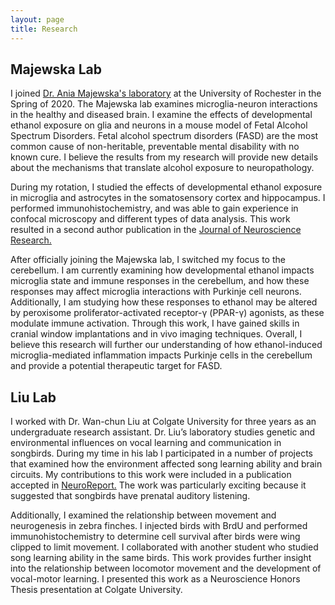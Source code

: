 ```yaml
---
layout: page
title: Research
---
```


## Majewska Lab

I joined [Dr. Ania Majewska's laboratory](https://www.urmc.rochester.edu/labs/majewska.aspx) at the University of Rochester in the Spring of 2020. 
The Majewska lab examines microglia-neuron interactions in the healthy and diseased brain.
I examine the effects of developmental ethanol exposure on glia and neurons in a mouse model of Fetal Alcohol Spectrum Disorders. 
Fetal alcohol spectrum disorders (FASD) are the most common cause of non-heritable, preventable mental disability with no known cure. 
I believe the results from my research will provide new details about the mechanisms that translate alcohol exposure to neuropathology.

During my rotation, I studied the effects of developmental ethanol exposure in microglia and astrocytes in the somatosensory cortex and hippocampus. 
I performed immunohistochemistry, and was able to gain experience in confocal microscopy and different types of data analysis. 
This work resulted in a second author publication in the [Journal of Neuroscience Research.](https://pubmed.ncbi.nlm.nih.gov/33606320/)

After officially joining the Majewska lab, I switched my focus to the cerebellum. 
I am currently examining how developmental ethanol impacts microglia state and immune responses in the cerebellum, and how these responses may affect microglia interactions with Purkinje cell neurons. 
Additionally, I am studying how these responses to ethanol may be altered by peroxisome proliferator-activated receptor-γ (PPAR-γ) agonists, as these modulate immune activation. 
Through this work, I have gained skills in cranial window implantations and in vivo imaging techniques. 
Overall, I believe this research will further our understanding of how ethanol-induced microglia-mediated inflammation impacts Purkinje cells in the cerebellum and provide a potential therapeutic target for FASD. 

## Liu Lab

I worked with Dr. Wan-chun Liu at Colgate University for three years as an undergraduate research assistant. 
Dr. Liu’s laboratory studies genetic and environmental influences on vocal learning and communication in songbirds. 
During my time in his lab I participated in a number of projects that examined how the environment affected song learning ability and brain circuits. 
My contributions to this work were included in a publication accepted in [NeuroReport.](https://pubmed.ncbi.nlm.nih.gov/30601425/)
The work was particularly exciting because it suggested that songbirds have prenatal auditory listening. 

Additionally, I examined the relationship between movement and neurogenesis in zebra finches. 
I injected birds with BrdU and performed immunohistochemistry to determine cell survival after birds were wing clipped to limit movement. 
I collaborated with another student who studied song learning ability in the same birds. 
This work provides further insight into the relationship between locomotor movement and the development of vocal-motor learning. 
I presented this work as a Neuroscience Honors Thesis presentation at Colgate University.

<!-- # COMMENT EXPLAINING THIS PAGE -- 
We're currently using this section of the site to host these tutorials,
  but you might want to use it to showcase and describe your `Research`,
  to chronicle various `Talks` you've given over your history, or to
  write about various news or updates that have happened to you.

You can update the `title` of file (line 3) to change the heading of 
  the page and its title in the browser. To change how it's referred to
  in the navigation and/or adjust its url, see `data/navigation.yml` file.
-->


